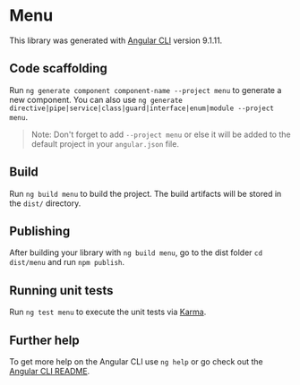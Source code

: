 # Menu

This library was generated with [Angular CLI](https://github.com/angular/angular-cli) version 9.1.11.

## Code scaffolding

Run `ng generate component component-name --project menu` to generate a new component. You can also use `ng generate directive|pipe|service|class|guard|interface|enum|module --project menu`.
> Note: Don't forget to add `--project menu` or else it will be added to the default project in your `angular.json` file. 

## Build

Run `ng build menu` to build the project. The build artifacts will be stored in the `dist/` directory.

## Publishing

After building your library with `ng build menu`, go to the dist folder `cd dist/menu` and run `npm publish`.

## Running unit tests

Run `ng test menu` to execute the unit tests via [Karma](https://karma-runner.github.io).

## Further help

To get more help on the Angular CLI use `ng help` or go check out the [Angular CLI README](https://github.com/angular/angular-cli/blob/master/README.md).

